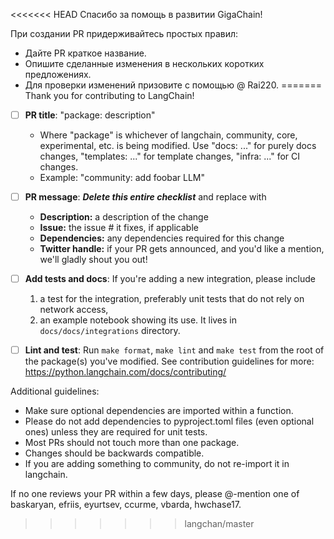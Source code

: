 <<<<<<< HEAD
Спасибо за помощь в развитии GigaChain!

При создании PR придерживайтесь простых правил:

* Дайте PR краткое название.
* Опишите сделанные изменения в нескольких коротких предложениях.
* Для проверки изменений призовите с помощью @ Rai220.
=======
Thank you for contributing to LangChain!

- [ ] **PR title**: "package: description"
  - Where "package" is whichever of langchain, community, core, experimental, etc. is being modified. Use "docs: ..." for purely docs changes, "templates: ..." for template changes, "infra: ..." for CI changes.
  - Example: "community: add foobar LLM"


- [ ] **PR message**: ***Delete this entire checklist*** and replace with
    - **Description:** a description of the change
    - **Issue:** the issue # it fixes, if applicable
    - **Dependencies:** any dependencies required for this change
    - **Twitter handle:** if your PR gets announced, and you'd like a mention, we'll gladly shout you out!


- [ ] **Add tests and docs**: If you're adding a new integration, please include
  1. a test for the integration, preferably unit tests that do not rely on network access,
  2. an example notebook showing its use. It lives in `docs/docs/integrations` directory.


- [ ] **Lint and test**: Run `make format`, `make lint` and `make test` from the root of the package(s) you've modified. See contribution guidelines for more: https://python.langchain.com/docs/contributing/

Additional guidelines:
- Make sure optional dependencies are imported within a function.
- Please do not add dependencies to pyproject.toml files (even optional ones) unless they are required for unit tests.
- Most PRs should not touch more than one package.
- Changes should be backwards compatible.
- If you are adding something to community, do not re-import it in langchain.

If no one reviews your PR within a few days, please @-mention one of baskaryan, efriis, eyurtsev, ccurme, vbarda, hwchase17.
>>>>>>> langchan/master

